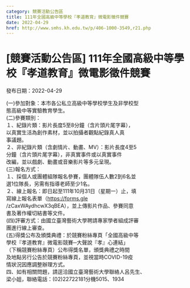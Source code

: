 ```yaml
---
category: 競賽活動公告區
title: 111年全國高級中等學校『孝道教育』微電影徵件競賽
date: 2022-04-29
href: http://www.smhs.kh.edu.tw/p/406-1000-3549,r21.php
---
```


# [競賽活動公告區] 111年全國高級中等學校『孝道教育』微電影徵件競賽

發布日期：2022-04-29

(一)參加對象：本市各公私立高級中等學校學生及非學校型  
態高級中等實驗教育學生。  
(二)參賽類別：  
１、紀錄片類：影片長度5至8分鐘（含片頭片尾字幕），  
以真實生活為創作素材，並以拍攝者觀點紀錄真人真  
事議題。  
２、非紀錄片類（含劇情片、動畫、MV）：影片長度4至5  
分鐘（含片頭片尾字幕），非真實事件或以真實事件  
改編，並以戲劇、動畫或音樂影片等多元呈現。  
(三)報名方式：  
１、採個人或團體組隊報名參賽，團體隊伍人數2到6名並  
選1位隊長，另需有指導老師至少1名。  
２、線上報名：即日起至111年10月31日（星期一）止，填  
寫線上報名表單（https://forms.gle  
/zCaxWAydhcwX3qBEA），並上傳影片作品、參賽同意  
書及著作權切結書等文件。  
(四)評審方式：由國立臺灣藝術大學聘請專家學者組成評審  
團進行線上審查。  
(五)得獎公布及頒獎典禮：於競賽粉絲專頁「全國高級中等  
學校『孝道教育』微電影競賽─大聲說『孝』心連結」  
（下稱競賽粉絲專頁）公布得獎名單，頒獎典禮之時間  
及地點另行公告於競賽粉絲專頁，並視當時COVID-19疫  
情狀況因應調整辦理方式。  
四、如有相關問題，請逕洽國立臺灣藝術大學聯絡人呂先生、  
梁小姐，聯絡電話：(02)22722181分機5015、1934

